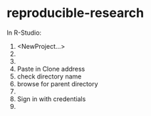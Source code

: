 # reproducible-research

In R-Studio:

1. <File> <NewProject...>
2. <Version Control>
3. <Git>
  1. Paste in Clone address
  2. check directory name
  3. browse for parent directory
  4. <Create Project>
  5. Sign in with credentials
4. 
